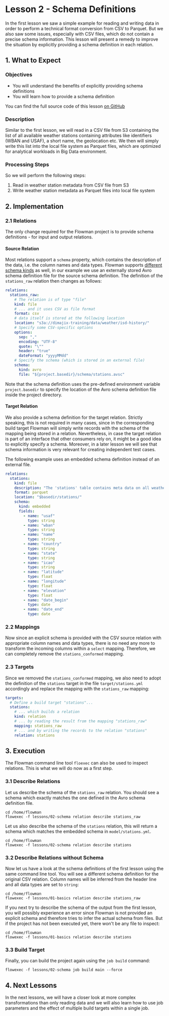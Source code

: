 # Lesson 2 - Schema Definitions

In the first lesson we saw a simple example for reading and writing data in order to perform a technical format
conversion from CSV to Parquet. But we also saw some issues, especially with CSV files, which do not contain a precise
schema information. This lesson will present a remedy to improve the situation by explicitly providing a schema
definition in each relation.

## 1. What to Expect

### Objectives
* You will understand the benefits of explicitly providing schema definitions
* You will learn how to provide a schema definition

You can find the full source code of this lesson [on GitHub](https://github.com/dimajix/flowman-tutorial/tree/develop/lessons/02-schema)

### Description
Similar to the first lesson, we will read in a CSV file from S3 containing the list of all available weather stations
containing attributes like identifiers (WBAN and USAF), a short name, the geolocation etc. We then will simply write
this list into the local file system as Parquet files, which are optimized for analytical workloads in Big Data
environment.

### Processing Steps
So we will perform the following steps:
1. Read in weather station metadata from CSV file from S3
2. Write weather station metadata as Parquet files into local file system


## 2. Implementation

### 2.1 Relations
The only change required for the Flowman project is to provide schema definitions - for input and output relations.

#### Source Relation
Most relations support a `schema` property, which contains the description of the data, i.e. the column names and data
types. Flowman supports [different schema kinds](https://flowman.readthedocs.io/en/latest/spec/schema/index.html#schema-types)
as well, in our example we use an externally stored Avro schema definition file for the source schema definition. The
definition of the `stations_raw` relation then changes as follows:

```yaml
relations:
  stations_raw:
    # The relation is of type "file"
    kind: file
    # ... and it uses CSV as file format
    format: csv
    # data itself is stored at the following location
    location: "s3a://dimajix-training/data/weather/isd-history/"
    # Specify some CSV-specific options
    options:
      sep: ","
      encoding: "UTF-8"
      quote: "\""
      header: "true"
      dateFormat: "yyyyMMdd"
    # Specify the schema (which is stored in an external file)
    schema:
      kind: avro
      file: "${project.basedir}/schema/stations.avsc"
```

Note that the schema definition uses the pre-defined environment variable `project.basedir` to specify the location
of the Avro schema definition file inside the project directory.

#### Target Relation
We also provide a schema definition for the target relation. Strictly speaking, this is not required in many cases,
since in the corresponding build target Flowman will simply write records with the schema of the mapping being stored
in a relation. Nevertheless, in case the target relation is part of an interface that other consumers rely on, it might
be a good idea to explicitly specify a schema. Moreover, in a later lesson we will see that schema information is very
relevant for creating independent test cases.

The following example uses an embedded schema definition instead of an external file.
```yaml
relations:
  stations:
    kind: file
    description: "The 'stations' table contains meta data on all weather stations"
    format: parquet
    location: "$basedir/stations/"
    schema:
      kind: embedded
      fields:
        - name: "usaf"
          type: string
        - name: "wban"
          type: string
        - name: "name"
          type: string
        - name: "country"
          type: string
        - name: "state"
          type: string
        - name: "icao"
          type: string
        - name: "latitude"
          type: float
        - name: "longitude"
          type: float
        - name: "elevation"
          type: float
        - name: "date_begin"
          type: date
        - name: "date_end"
          type: date
```

### 2.2 Mappings
Now since an explicit schema is provided with the CSV source relation with appropriate column names and data types,
there is no need any more to transform the incoming columns within a `select` mapping. Therefore, we can completely
remove the `stations_conformed` mapping.


### 2.3 Targets
Since we removed the `stations_conformed` mapping, we also need to adopt the definition of the `stations` target
in the file `target/stations.yml` accordingly and replace the mapping with the `stations_raw` mapping:

```yaml
targets:
  # Define a build target "stations"...
  stations:
    # ... which builds a relation
    kind: relation
    # ... by reading the result from the mapping "stations_raw"
    mapping: stations_raw
    # ... and by writing the records to the relation "stations"
    relation: stations
```


## 3. Execution

The Flowman command line tool `floexec` can also be used to inspect relations. This is what we will do now as a first
step.

### 3.1 Describe Relations
Let us describe the schema of the `stations_raw` relation. You should see a schema which exactly matches the one
defined in the Avro schema definition file.
```shell
cd /home/flowman
flowexec -f lessons/02-schema relation describe stations_raw
```

Let us also describe the schema of the `stations` relation, this will return a schema which matches the embedded
schema in `model/stations.yml`.
```shell
cd /home/flowman
flowexec -f lessons/02-schema relation describe stations
```


### 3.2 Describe Relations without Schema
Now let us have a look at the schema definitions of the first lesson using the same command line tool. You will see
a different schema definition for the original CSV relation. Column names will be inferred from the header line and
all data types are set to `string`:
```shell
cd /home/flowman
flowexec -f lessons/01-basics relation describe stations_raw
```

If you next try to describe the schema of the output from the first lesson, you will possibly experience an error since
Flowman is not provided an explicit schema and therefore tries to infer the actual schema from files. But if the project
has not been executed yet, there won't be any file to inspect:
```shell
cd /home/flowman
flowexec -f lessons/01-basics relation describe stations
```


### 3.3 Build Target
Finally, you can build the project again using the `job build` command:
```shell
flowexec -f lessons/02-schema job build main --force
```


## 4. Next Lessons
In the next lessons, we will have a closer look at more complex transformations than only reading data and we will
also learn how to use job parameters and the effect of multiple build targets within a single job.
